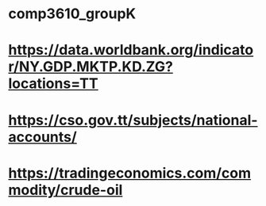 # comp3610_groupK
# https://data.worldbank.org/indicator/NY.GDP.MKTP.KD.ZG?locations=TT
# https://cso.gov.tt/subjects/national-accounts/
# https://tradingeconomics.com/commodity/crude-oil

